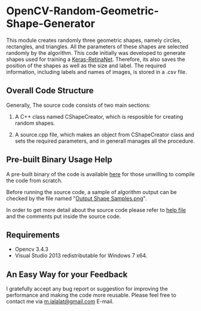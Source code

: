 # OpenCV-Random-Geometric-Shape-Generator
This module creates randomly three geometric shapes, namely circles, rectangles, and triangles. All the parameters of these shapes are selected randomly by the algorithm. This code initially was developed to generate shapes used for training a [Keras-RetinaNet](https://github.com/fizyr/keras-retinanet). Therefore, its also saves the position of the shapes as well as the size and label. The required information, including labels and names of images, is stored in a .csv file.

## Overall Code Structure

Generally, The source code consists of two main sections:

1) A C++ class named CShapeCreator, which is resposible for creating random shapes.

2) A source.cpp file, which makes an object from CShapeCreator class and sets the required parameters, and in generall manages all the procedure.

## Pre-built Binary Usage Help

A pre-built binary of the code is available [here](https://github.com/mortezajalalat/OpenCV-Random-Geometric-Shape-Generator/blob/master/Pre-Built%20Binaries.zip) for those unwilling to compile the code from scratch.

Before running the source code, a sample of algorithm output can be checked by the file named "[Output Shape Samples.png](https://github.com/mortezajalalat/OpenCV-Random-Shape-Generator/blob/master/Output%20Shape%20Samples.png)".

In order to get more detail about the source code please refer to [help file](https://github.com/mortezajalalat/OpenCV-Random-Shape-Generator/blob/master/Help.pdf) and the comments put inside the source code.

## Requirements
- Opencv 3.4.3
- Visual Studio 2013 redistributable for Windows 7 x64.

## An Easy Way for your Feedback
I gratefully accept any bug report or suggestion for improving the performance and making the code more reusable. Please feel free to contact me via m.jalalat@gmail.com E-mail.
